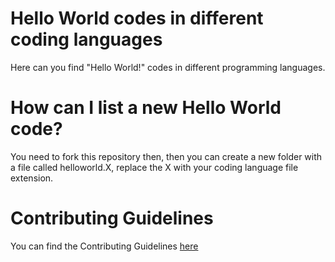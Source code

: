 # Hello World codes in  different coding languages
Here can you find "Hello World!" codes in different programming languages.


# How can I list a new Hello World code?

You need to fork this repository then, then you can create a new folder with a file called helloworld.X, replace the X with your coding language file extension.

# Contributing Guidelines
You can find the Contributing Guidelines [here](https://github.com/InvalidLenni/hello-world/blob/main/CONTRIBUTING.md)
